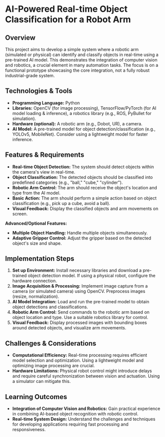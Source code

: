 # AI-Powered Real-time Object Classification for a Robot Arm

## Overview

This project aims to develop a simple system where a robotic arm (simulated or physical) can identify and classify objects in real-time using a pre-trained AI model.  This demonstrates the integration of computer vision and robotics, a crucial element in many automation tasks. The focus is on a functional prototype showcasing the core integration, not a fully robust industrial-grade system.

## Technologies & Tools

* **Programming Language:** Python
* **Libraries:** OpenCV (for image processing), TensorFlow/PyTorch (for AI model loading & inference), a robotics library (e.g., ROS, PyBullet for simulation).
* **Hardware (optional):** A robotic arm (e.g., Dobot, UR), a camera.
* **AI Model:** A pre-trained model for object detection/classification (e.g., YOLOv5, MobileNet).  Consider using a lightweight model for faster inference.


## Features & Requirements

- **Real-time Object Detection:** The system should detect objects within the camera's view in real-time.
- **Object Classification:**  The detected objects should be classified into predefined categories (e.g., "ball," "cube," "cylinder").
- **Robotic Arm Control:** The arm should receive the object's location and type from the AI model.
- **Basic Action:** The arm should perform a simple action based on object classification (e.g., pick up a cube, avoid a ball).
- **Visual Feedback:** Display the classified objects and arm movements on screen.

**Advanced/Optional Features:**

- **Multiple Object Handling:** Handle multiple objects simultaneously.
- **Adaptive Gripper Control:** Adjust the gripper based on the detected object's size and shape.


## Implementation Steps

1. **Set up Environment:** Install necessary libraries and download a pre-trained object detection model.  If using a physical robot, configure the hardware connection.
2. **Image Acquisition & Processing:** Implement image capture from a camera (or simulated camera) using OpenCV. Preprocess images (resize, normalization).
3. **AI Model Integration:** Load and run the pre-trained model to obtain object detections and classifications.
4. **Robotic Arm Control:**  Send commands to the robotic arm based on object location and type.  Use a suitable robotics library for control.
5. **Visual Feedback:** Display processed images with bounding boxes around detected objects, and visualize arm movements.


## Challenges & Considerations

- **Computational Efficiency:** Real-time processing requires efficient model selection and optimization. Using a lightweight model and optimizing image processing are crucial.
- **Hardware Limitations:** Physical robot control might introduce delays and require careful synchronization between vision and actuation.  Using a simulator can mitigate this.


## Learning Outcomes

- **Integration of Computer Vision and Robotics:**  Gain practical experience in combining AI-based object recognition with robotic control.
- **Real-time System Design:**  Understand the challenges and techniques for developing applications requiring fast processing and responsiveness.

